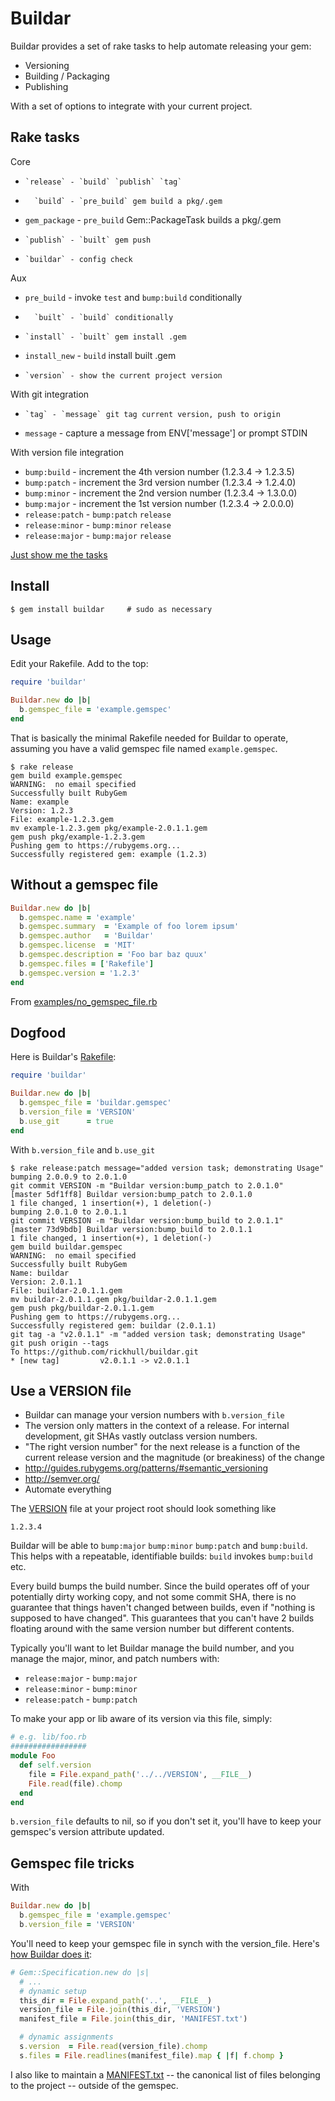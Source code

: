Buildar
=======
Buildar provides a set of rake tasks to help automate releasing your gem:
* Versioning
* Building / Packaging
* Publishing

With a set of options to integrate with your current project.

Rake tasks
----------
Core
*     `release` - `build` `publish` `tag`
*       `build` - `pre_build` gem build a pkg/.gem
* `gem_package` - `pre_build` Gem::PackageTask builds a pkg/.gem
*     `publish` - `built` gem push
*     `buildar` - config check

Aux
*   `pre_build` - invoke `test` and `bump:build` conditionally
*       `built` - `build` conditionally
*     `install` - `built` gem install .gem
* `install_new` - `build` install built .gem
*     `version` - show the current project version

With git integration
*     `tag` - `message` git tag current version, push to origin
* `message` - capture a message from ENV['message'] or prompt STDIN

With version file integration
* `bump:build` - increment the 4th version number (1.2.3.4 -> 1.2.3.5)
* `bump:patch` - increment the 3rd version number (1.2.3.4 -> 1.2.4.0)
* `bump:minor` - increment the 2nd version number (1.2.3.4 -> 1.3.0.0)
* `bump:major` - increment the 1st version number (1.2.3.4 -> 2.0.0.0)
* `release:patch` - `bump:patch` `release`
* `release:minor` - `bump:minor` `release`
* `release:major` - `bump:major` `release`

[Just show me the tasks](https://github.com/rickhull/buildar/blob/master/lib/buildar.rb#L73)

Install
-------
```shell
$ gem install buildar     # sudo as necessary
```

Usage
-----
Edit your Rakefile.  Add to the top:

```ruby
require 'buildar'

Buildar.new do |b|
  b.gemspec_file = 'example.gemspec'
end
```

That is basically the minimal Rakefile needed for Buildar to operate, assuming you have a valid gemspec file named `example.gemspec`.

```
$ rake release
gem build example.gemspec
WARNING:  no email specified
Successfully built RubyGem
Name: example
Version: 1.2.3
File: example-1.2.3.gem
mv example-1.2.3.gem pkg/example-2.0.1.1.gem
gem push pkg/example-1.2.3.gem
Pushing gem to https://rubygems.org...
Successfully registered gem: example (1.2.3)
```

Without a gemspec file
----------------------
```ruby
Buildar.new do |b|
  b.gemspec.name = 'example'
  b.gemspec.summary  = 'Example of foo lorem ipsum'
  b.gemspec.author   = 'Buildar'
  b.gemspec.license  = 'MIT'
  b.gemspec.description = 'Foo bar baz quux'
  b.gemspec.files = ['Rakefile']
  b.gemspec.version = '1.2.3'
end
```

From [examples/no_gemspec_file.rb](https://github.com/rickhull/buildar/blob/master/examples/no_gemspec_file.rb)

Dogfood
-------
Here is Buildar's [Rakefile](https://github.com/rickhull/buildar/blob/master/Rakefile):

```ruby
require 'buildar'

Buildar.new do |b|
  b.gemspec_file = 'buildar.gemspec'
  b.version_file = 'VERSION'
  b.use_git      = true
end
```

With `b.version_file` and `b.use_git`

```
$ rake release:patch message="added version task; demonstrating Usage"
bumping 2.0.0.9 to 2.0.1.0
git commit VERSION -m "Buildar version:bump_patch to 2.0.1.0"
[master 5df1ff8] Buildar version:bump_patch to 2.0.1.0
1 file changed, 1 insertion(+), 1 deletion(-)
bumping 2.0.1.0 to 2.0.1.1
git commit VERSION -m "Buildar version:bump_build to 2.0.1.1"
[master 73d9bdb] Buildar version:bump_build to 2.0.1.1
1 file changed, 1 insertion(+), 1 deletion(-)
gem build buildar.gemspec
WARNING:  no email specified
Successfully built RubyGem
Name: buildar
Version: 2.0.1.1
File: buildar-2.0.1.1.gem
mv buildar-2.0.1.1.gem pkg/buildar-2.0.1.1.gem
gem push pkg/buildar-2.0.1.1.gem
Pushing gem to https://rubygems.org...
Successfully registered gem: buildar (2.0.1.1)
git tag -a "v2.0.1.1" -m "added version task; demonstrating Usage"
git push origin --tags
To https://github.com/rickhull/buildar.git
* [new tag]         v2.0.1.1 -> v2.0.1.1
```

Use a VERSION file
------------------
* Buildar can manage your version numbers with `b.version_file`
* The version only matters in the context of a release.  For internal development, git SHAs vastly outclass version numbers.
* "The right version number" for the next release is a function of the current release version and the magnitude (or breakiness) of the change
* http://guides.rubygems.org/patterns/#semantic_versioning
* http://semver.org/
* Automate everything

The [VERSION](https://github.com/rickhull/buildar/blob/master/VERSION) file at your project root should look something like
```
1.2.3.4
```

Buildar will be able to `bump:major` `bump:minor` `bump:patch` and `bump:build`.  This helps with a repeatable, identifiable builds: `build` invokes `bump:build` etc.

Every build bumps the build number.  Since the build operates off of your potentially dirty working copy, and not some commit SHA, there is no guarantee that things haven't changed between builds, even if "nothing is supposed to have changed".  This guarantees that you can't have 2 builds floating around with the same version number but different contents.

Typically you'll want to let Buildar manage the build number, and you manage the major, minor, and patch numbers with:
* `release:major` - `bump:major`
* `release:minor` - `bump:minor`
* `release:patch` - `bump:patch`

To make your app or lib aware of its version via this file, simply:

```ruby
# e.g. lib/foo.rb
#################
module Foo
  def self.version
    file = File.expand_path('../../VERSION', __FILE__)
	File.read(file).chomp
  end
end
```

`b.version_file` defaults to nil, so if you don't set it, you'll have to keep your gemspec's version attribute updated.

Gemspec file tricks
-------------------
With
```ruby
Buildar.new do |b|
  b.gemspec_file = 'example.gemspec'
  b.version_file = 'VERSION'
```

You'll need to keep your gemspec file in synch with the version_file.  Here's [how Buildar does it](https://github.com/rickhull/buildar/blob/master/buildar.gemspec):
```ruby
# Gem::Specification.new do |s|
  # ...
  # dynamic setup
  this_dir = File.expand_path('..', __FILE__)
  version_file = File.join(this_dir, 'VERSION')
  manifest_file = File.join(this_dir, 'MANIFEST.txt')

  # dynamic assignments
  s.version  = File.read(version_file).chomp
  s.files = File.readlines(manifest_file).map { |f| f.chomp }
```

I also like to maintain a [MANIFEST.txt](https://github.com/rickhull/buildar/blob/master/MANIFEST.txt) -- the canonical list of files belonging to the project -- outside of the gemspec.
